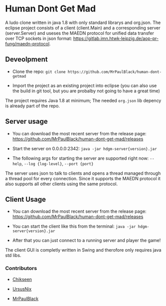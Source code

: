 # Human Dont Get Mad

A ludo clone written in java 1.8 with only standard librarys and org.json.
The eclipse project consists of a client (client.Main) and a corresponding server (server.Server)
and useses the MAEDN protocol for unified data transfer over TCP sockets in json format: 
https://gitlab.imn.htwk-leipzig.de/aop-pr-fung/maedn-protocol.



## Deveolpment

* Clone the repo: `git clone https://github.com/MrPaulBlack/human-dont-getmad`

* Import the project as an existing project into eclipse (you can also use the build in git tool, but you are probalby not going to have a great time)

The project requires Java 1.8 at minimum; The needed `org.json` lib depency is already part of the repo.



## Server usage

* You can download the most recent server from the release page: https://github.com/MrPaulBlack/human-dont-get-mad/releases

* Start the server on 0.0.0.0:2342: `java -jar hdgm-server{version}.jar`

* The following args for starting the server are supported right now: `--help`, `--log {log-level}`, `--port {port}`

The server uses json to talk to clients and opens a thread managed through a thread pool for every connection. Since it supports the MAEDN protocol it also supports
all other clients using the same protocol.



## Client Usage

* You can download the most recent server from the release page: https://github.com/MrPaulBlack/human-dont-get-mad/releases

* You can start the client like this from the terminal: `java -jar hdgm-server{version}.jar`

* After that you can just connect to a running server and player the game!

The client GUI is completly written in Swing and therofore only requires java std libs.



### Contributors

- [Chikseen](@Chikseen)

- [UrsusNix](@UrsusNix)

- [MrPaulBlack](@MrPaulBlack)
